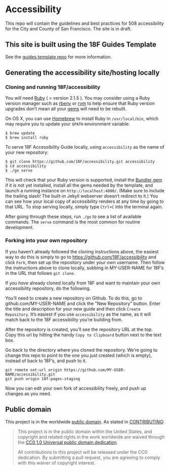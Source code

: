 # Accessibility
This repo will contain the guidelines and best practices for 508 accessibility for the City and County of San Francisco. 
The site is in draft.

## This site is built using the 18F Guides Template

See the [guides template repo](https://github.com/18f/guides-template) for more information.

## Generating the accessibility site/hosting locally

### Cloning and running 18F/accessibility

You will need [Ruby](https://www.ruby-lang.org) ( > version 2.1.5 ). You may
consider using a Ruby version manager such as
[rbenv](https://github.com/sstephenson/rbenv) or [rvm](https://rvm.io/) to
help ensure that Ruby version upgrades don’t mean all your
[gems](https://rubygems.org/) will need to be rebuilt.

On OS X, you can use [Homebrew](http://brew.sh/) to install Ruby in
`/usr/local/bin`, which may require you to update your `$PATH` environment
variable:

```shell
$ brew update
$ brew install ruby
```

To serve 18F Accessibility Guide locally, using `accessibility` as the name of your new repository:

```shell
$ git clone https://github.com/18F/accessibility.git accessibility
$ cd accessibility
$ ./go serve
```

This will check that your Ruby version is supported, install the [Bundler
gem](http://bundler.io/) if it is not yet installed, install all the gems
needed by the template, and launch a running instance on
`http://localhost:4000/`. (Make sure to include the trailing slash! The built-in
Jekyll webserver doesn’t redirect to it.) You can see how your local copy of accessibility renders
at any time by going to that URL. To stop serving locally, simply type `Ctrl+C`
into the terminal again.

After going through these steps, run `./go` to see a list of available
commands. The `serve` command is the most common for routine development.

### Forking into your own repository

If you haven’t already followed the cloning instructions above, the easiest way to do this is simply to go to https://github.com/18F/accessibility and click `Fork`, then set up the repository under your own username. Then follow the instructions above to clone locally, subbing in MY-USER-NAME for 18F’s in the URL that follows `git clone`.

If you _have_ already cloned locally from 18F and want to maintain your own accessibility repository, do the following.

You’ll need to create a new repository on Github. To do this, go to github.com/MY-USER-NAME and click the "New Repository" button. Enter the title and description for your new guide and then click `Create Repository`. It’s easiest if you use `accessibility` as the name, as it will match back to the 18F accessibility you’re building from.

After the repository is created, you’ll see the repository URL at the top. Copy this url by hitting the handy `Copy to Clipboard` button next to the text box.

Go back to the directory where you cloned the repository. We’re going to change this repo to point to the one you just created (which is empty), instead of back to 18F’s, and push to it.
```
git remote set-url origin https://github.com/MY-USER-NAME/accessibility.git
git push origin 18f-pages-staging
```

Now you can edit your own fork of accessibility freely, and push up changes as you need.

## Public domain

This project is in the worldwide [public domain](LICENSE.md). As stated in [CONTRIBUTING](CONTRIBUTING.md):

> This project is in the public domain within the United States, and copyright and related rights in the work worldwide are waived through the [CC0 1.0 Universal public domain dedication](https://creativecommons.org/publicdomain/zero/1.0/).
>
> All contributions to this project will be released under the CC0
>dedication. By submitting a pull request, you are agreeing to comply
>with this waiver of copyright interest.
